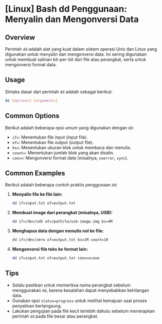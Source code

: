 # [Linux] Bash dd Penggunaan: Menyalin dan Mengonversi Data

## Overview
Perintah `dd` adalah alat yang kuat dalam sistem operasi Unix dan Linux yang digunakan untuk menyalin dan mengonversi data. Ini sering digunakan untuk membuat salinan bit-per-bit dari file atau perangkat, serta untuk mengonversi format data.

## Usage
Sintaks dasar dari perintah `dd` adalah sebagai berikut:

```bash
dd [options] [arguments]
```

## Common Options
Berikut adalah beberapa opsi umum yang digunakan dengan `dd`:

- `if=`: Menentukan file input (input file).
- `of=`: Menentukan file output (output file).
- `bs=`: Menentukan ukuran blok untuk membaca dan menulis.
- `count=`: Menentukan jumlah blok yang akan disalin.
- `conv=`: Mengonversi format data (misalnya, `noerror`, `sync`).

## Common Examples
Berikut adalah beberapa contoh praktis penggunaan `dd`:

1. **Menyalin file ke file lain:**

   ```bash
   dd if=input.txt of=output.txt
   ```

2. **Membuat image dari perangkat (misalnya, USB):**

   ```bash
   dd if=/dev/sdX of=/path/to/usb-image.img bs=4M
   ```

3. **Menghapus data dengan menulis nol ke file:**

   ```bash
   dd if=/dev/zero of=output.txt bs=1M count=10
   ```

4. **Mengonversi file teks ke format lain:**

   ```bash
   dd if=input.txt of=output.txt conv=ucase
   ```

## Tips
- Selalu pastikan untuk memeriksa nama perangkat sebelum menggunakan `dd`, karena kesalahan dapat menyebabkan kehilangan data.
- Gunakan opsi `status=progress` untuk melihat kemajuan saat proses penyalinan berlangsung.
- Lakukan pengujian pada file kecil terlebih dahulu sebelum menerapkan perintah `dd` pada file besar atau perangkat.